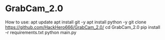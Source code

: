 # GrabCam_2.0
How to use:
apt update
apt install git -y
apt install python -y
git clone https://github.com/HackHero666/GrabCam_2.0/
cd GrabCam_2.0
pip install -r requirements.txt
python main.py
